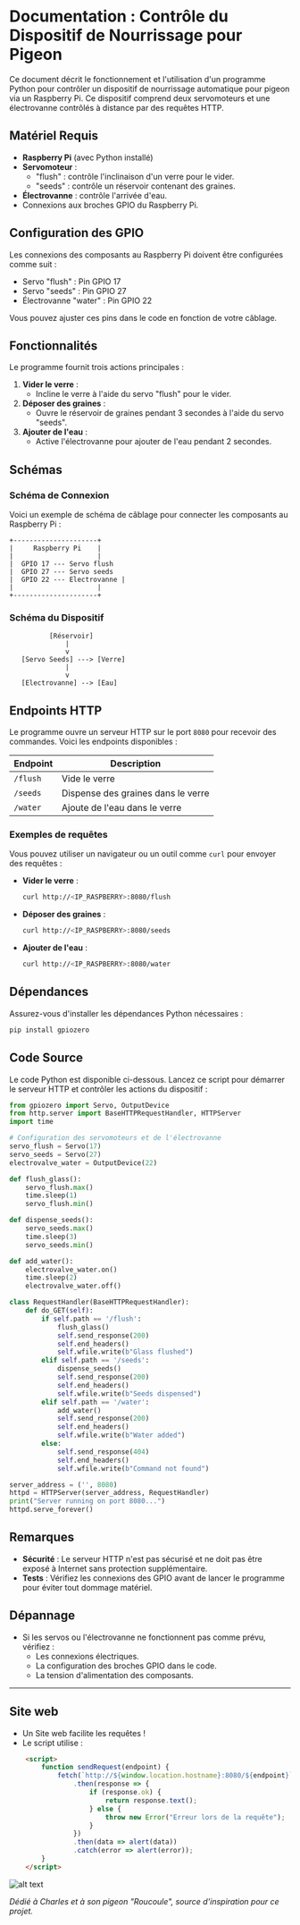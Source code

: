 # Documentation : Contrôle du Dispositif de Nourrissage pour Pigeon

Ce document décrit le fonctionnement et l'utilisation d'un programme Python pour contrôler un dispositif de nourrissage automatique pour pigeon via un Raspberry Pi. Ce dispositif comprend deux servomoteurs et une électrovanne contrôlés à distance par des requêtes HTTP.

## Matériel Requis
- **Raspberry Pi** (avec Python installé)
- **Servomoteur** :
  - "flush" : contrôle l'inclinaison d'un verre pour le vider.
  - "seeds" : contrôle un réservoir contenant des graines.
- **Électrovanne** : contrôle l'arrivée d'eau.
- Connexions aux broches GPIO du Raspberry Pi.

## Configuration des GPIO
Les connexions des composants au Raspberry Pi doivent être configurées comme suit :
- Servo "flush" : Pin GPIO 17
- Servo "seeds" : Pin GPIO 27
- Électrovanne "water" : Pin GPIO 22

Vous pouvez ajuster ces pins dans le code en fonction de votre câblage.

## Fonctionnalités
Le programme fournit trois actions principales :

1. **Vider le verre** :
   - Incline le verre à l'aide du servo "flush" pour le vider.
2. **Déposer des graines** :
   - Ouvre le réservoir de graines pendant 3 secondes à l'aide du servo "seeds".
3. **Ajouter de l'eau** :
   - Active l'électrovanne pour ajouter de l'eau pendant 2 secondes.

## Schémas
### Schéma de Connexion
Voici un exemple de schéma de câblage pour connecter les composants au Raspberry Pi :

```plaintext
+---------------------+
|     Raspberry Pi    |
|                     |
|  GPIO 17 --- Servo flush  
|  GPIO 27 --- Servo seeds  
|  GPIO 22 --- Electrovanne |
|                     |
+---------------------+
```

### Schéma du Dispositif
```plaintext
          [Réservoir]
              |
              v
   [Servo Seeds] ---> [Verre]
              |
              v
   [Electrovanne] --> [Eau]
```

## Endpoints HTTP
Le programme ouvre un serveur HTTP sur le port `8080` pour recevoir des commandes. Voici les endpoints disponibles :

| Endpoint   | Description                          |
|------------|--------------------------------------|
| `/flush`   | Vide le verre                        |
| `/seeds`   | Dispense des graines dans le verre   |
| `/water`   | Ajoute de l'eau dans le verre        |

### Exemples de requêtes
Vous pouvez utiliser un navigateur ou un outil comme `curl` pour envoyer des requêtes :

- **Vider le verre** :
  ```bash
  curl http://<IP_RASPBERRY>:8080/flush
  ```
- **Déposer des graines** :
  ```bash
  curl http://<IP_RASPBERRY>:8080/seeds
  ```
- **Ajouter de l'eau** :
  ```bash
  curl http://<IP_RASPBERRY>:8080/water
  ```

## Dépendances
Assurez-vous d'installer les dépendances Python nécessaires :

```bash
pip install gpiozero
```

## Code Source
Le code Python est disponible ci-dessous. Lancez ce script pour démarrer le serveur HTTP et contrôler les actions du dispositif :

```python
from gpiozero import Servo, OutputDevice
from http.server import BaseHTTPRequestHandler, HTTPServer
import time

# Configuration des servomoteurs et de l'électrovanne
servo_flush = Servo(17)
servo_seeds = Servo(27)
electrovalve_water = OutputDevice(22)

def flush_glass():
    servo_flush.max()
    time.sleep(1)
    servo_flush.min()

def dispense_seeds():
    servo_seeds.max()
    time.sleep(3)
    servo_seeds.min()

def add_water():
    electrovalve_water.on()
    time.sleep(2)
    electrovalve_water.off()

class RequestHandler(BaseHTTPRequestHandler):
    def do_GET(self):
        if self.path == '/flush':
            flush_glass()
            self.send_response(200)
            self.end_headers()
            self.wfile.write(b"Glass flushed")
        elif self.path == '/seeds':
            dispense_seeds()
            self.send_response(200)
            self.end_headers()
            self.wfile.write(b"Seeds dispensed")
        elif self.path == '/water':
            add_water()
            self.send_response(200)
            self.end_headers()
            self.wfile.write(b"Water added")
        else:
            self.send_response(404)
            self.end_headers()
            self.wfile.write(b"Command not found")

server_address = ('', 8080)
httpd = HTTPServer(server_address, RequestHandler)
print("Server running on port 8080...")
httpd.serve_forever()
```

## Remarques
- **Sécurité** : Le serveur HTTP n'est pas sécurisé et ne doit pas être exposé à Internet sans protection supplémentaire.
- **Tests** : Vérifiez les connexions des GPIO avant de lancer le programme pour éviter tout dommage matériel.

## Dépannage
- Si les servos ou l'électrovanne ne fonctionnent pas comme prévu, vérifiez :
  - Les connexions électriques.
  - La configuration des broches GPIO dans le code.
  - La tension d'alimentation des composants.

---

## Site web

- Un Site web facilite les requêtes ! 
- Le script utilise : 
```html
	<script>
		function sendRequest(endpoint) {
			fetch(`http://${window.location.hostname}:8080/${endpoint}`)
				.then(response => {
					if (response.ok) {
						return response.text();
					} else {
						throw new Error("Erreur lors de la requête");
					}
				})
				.then(data => alert(data))
				.catch(error => alert(error));
		}
	</script>
```

![alt text](1.png)


*Dédié à Charles et à son pigeon "Roucoule", source d'inspiration pour ce projet.*

